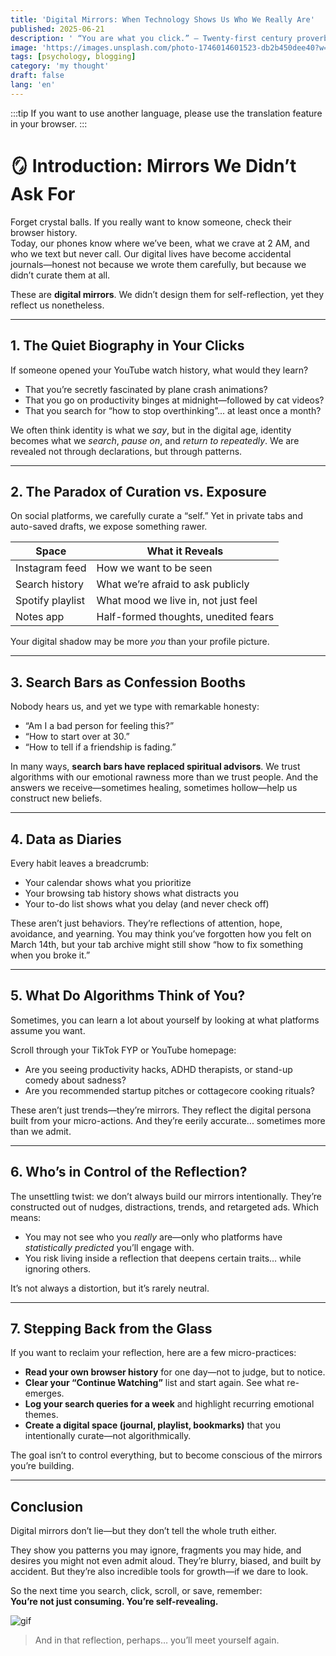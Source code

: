 ```yaml
---
title: 'Digital Mirrors: When Technology Shows Us Who We Really Are'
published: 2025-06-21
description: ' “You are what you click.” — Twenty-first century proverb'
image: 'https://images.unsplash.com/photo-1746014601523-db2b450dee40?w=600&auto=format&fit=crop&q=60&ixlib=rb-4.1.0&ixid=M3wxMjA3fDB8MHxwaG90by1yZWxhdGVkfDMxfHx8ZW58MHx8fHx8'
tags: [psychology, blogging]
category: 'my thought'
draft: false 
lang: 'en'
---
```


:::tip
If you want to use another language, please use the translation feature in your browser.
:::

# 🪞 Introduction: Mirrors We Didn’t Ask For

Forget crystal balls. If you really want to know someone, check their browser history.  
Today, our phones know where we’ve been, what we crave at 2 AM, and who we text but never call. Our digital lives have become accidental journals—honest not because we wrote them carefully, but because we didn’t curate them at all.  

These are **digital mirrors**. We didn’t design them for self-reflection, yet they reflect us nonetheless.

---

## 1. The Quiet Biography in Your Clicks

If someone opened your YouTube watch history, what would they learn?

- That you’re secretly fascinated by plane crash animations?  
- That you go on productivity binges at midnight—followed by cat videos?  
- That you search for “how to stop overthinking”... at least once a month?

We often think identity is what we *say*, but in the digital age, identity becomes what we *search*, *pause on*, and *return to repeatedly*. We are revealed not through declarations, but through patterns.

---

## 2. The Paradox of Curation vs. Exposure

On social platforms, we carefully curate a “self.” Yet in private tabs and auto-saved drafts, we expose something rawer.

| Space             | What it Reveals                        |
|------------------|----------------------------------------|
| Instagram feed   | How we want to be seen                 |
| Search history   | What we’re afraid to ask publicly      |
| Spotify playlist | What mood we live in, not just feel    |
| Notes app        | Half-formed thoughts, unedited fears   |

Your digital shadow may be more *you* than your profile picture.

---

## 3. Search Bars as Confession Booths

Nobody hears us, and yet we type with remarkable honesty:

- “Am I a bad person for feeling this?”  
- “How to start over at 30.”  
- “How to tell if a friendship is fading.”  

In many ways, **search bars have replaced spiritual advisors**. We trust algorithms with our emotional rawness more than we trust people. And the answers we receive—sometimes healing, sometimes hollow—help us construct new beliefs.

---

## 4. Data as Diaries

Every habit leaves a breadcrumb:

- Your calendar shows what you prioritize  
- Your browsing tab history shows what distracts you  
- Your to-do list shows what you delay (and never check off)  

These aren’t just behaviors. They’re reflections of attention, hope, avoidance, and yearning. You may think you’ve forgotten how you felt on March 14th, but your tab archive might still show “how to fix something when you broke it.”

---

## 5. What Do Algorithms Think of You?

Sometimes, you can learn a lot about yourself by looking at what platforms assume you want.

Scroll through your TikTok FYP or YouTube homepage:

- Are you seeing productivity hacks, ADHD therapists, or stand-up comedy about sadness?  
- Are you recommended startup pitches or cottagecore cooking rituals?  

These aren’t just trends—they’re mirrors. They reflect the digital persona built from your micro-actions. And they’re eerily accurate... sometimes more than we admit.

---

## 6. Who’s in Control of the Reflection?

The unsettling twist: we don’t always build our mirrors intentionally. They’re constructed out of nudges, distractions, trends, and retargeted ads. Which means:

- You may not see who you *really* are—only who platforms have *statistically predicted* you’ll engage with.  
- You risk living inside a reflection that deepens certain traits… while ignoring others.

It’s not always a distortion, but it’s rarely neutral.

---

## 7. Stepping Back from the Glass

If you want to reclaim your reflection, here are a few micro-practices:

- **Read your own browser history** for one day—not to judge, but to notice.  
- **Clear your “Continue Watching”** list and start again. See what re-emerges.  
- **Log your search queries for a week** and highlight recurring emotional themes.  
- **Create a digital space (journal, playlist, bookmarks)** that you intentionally curate—not algorithmically.

The goal isn’t to control everything, but to become conscious of the mirrors you’re building.

---

## Conclusion

Digital mirrors don’t lie—but they don’t tell the whole truth either.  

They show you patterns you may ignore, fragments you may hide, and desires you might not even admit aloud. They’re blurry, biased, and built by accident. But they’re also incredible tools for growth—if we dare to look.  

So the next time you search, click, scroll, or save, remember:  
**You’re not just consuming. You’re self-revealing.**  

![gif](https://media.tenor.com/NWFPQUIGN-cAAAAM/chad-squishy.gif)
> And in that reflection, perhaps… you’ll meet yourself again.